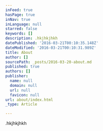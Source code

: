 ```yaml
---
inFeed: true
hasPage: true
inNav: true
inLanguage: null
starred: false
keywords: []
description: .hkjhkjhkh
datePublished: '2016-03-21T00:10:35.148Z'
dateModified: '2016-03-21T00:10:31.989Z'
title: About
author: []
sourcePath: _posts/2016-03-20-about.md
published: true
authors: []
publisher:
  name: null
  domain: null
  url: null
  favicon: null
url: about/index.html
_type: Article

---
```

.hkjhkjhkh